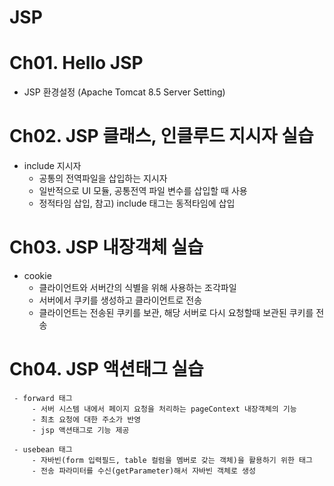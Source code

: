 # JSP

# Ch01. Hello JSP
  - JSP 환경설정 (Apache Tomcat 8.5 Server Setting)

# Ch02. JSP 클래스, 인클루드 지시자 실습
  - include 지시자
	- 공통의 전역파일을 삽입하는 지시자
	- 일반적으로 UI 모듈, 공통전역 파일 변수를 삽입할 때 사용
	- 정적타임 삽입, 참고) include 태그는 동적타임에 삽입

# Ch03. JSP 내장객체 실습
  - cookie
 	 - 클라이언트와 서버간의 식별을 위해 사용하는 조각파일
	 - 서버에서 쿠키를 생성하고 클라이언트로 전송
  	 - 클라이언트는 전송된 쿠키를 보관, 해당 서버로 다시 요청할때 보관된 쿠키를 전송

# Ch04. JSP 액션태그 실습
     - forward 태그
		 - 서버 시스템 내에서 페이지 요청을 처리하는 pageContext 내장객체의 기능
		 - 최초 요청에 대한 주소가 반영
		 - jsp 액션태그로 기능 제공
     
     - usebean 태그
		 - 자바빈(form 입력필드, table 컬럼을 멤버로 갖는 객체)을 활용하기 위한 태그
		 - 전송 파라미터를 수신(getParameter)해서 자바빈 객체로 생성
